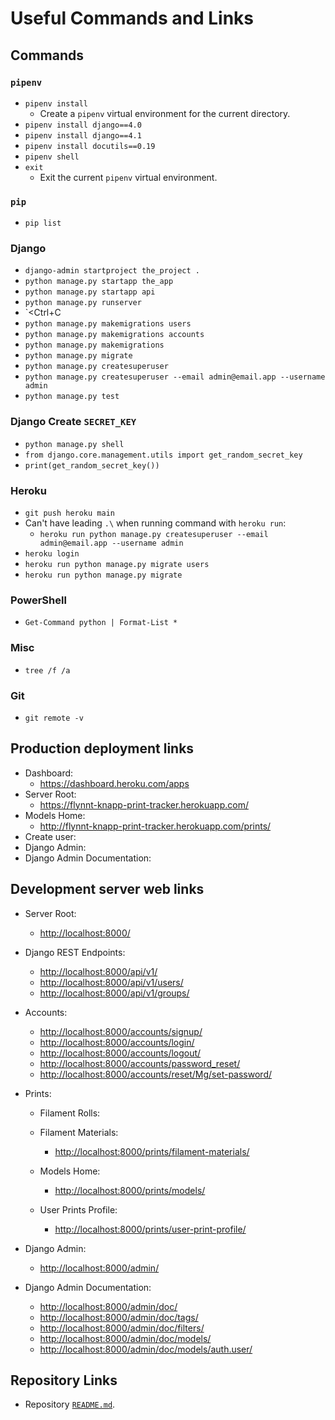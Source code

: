 # Useful Commands and Links

## Commands

### `pipenv`

* `pipenv install`
  * Create a `pipenv` virtual environment for the current directory.
* `pipenv install django==4.0`
* `pipenv install django==4.1`
* `pipenv install docutils==0.19`
* `pipenv shell`
* `exit`
  * Exit the current `pipenv` virtual environment.

### `pip`

* `pip list`

### Django

* `django-admin startproject the_project .`
* `python manage.py startapp the_app`
* `python manage.py startapp api`
* `python manage.py runserver`
* `<Ctrl+C
* `python manage.py makemigrations users`
* `python manage.py makemigrations accounts`
* `python manage.py makemigrations`
* `python manage.py migrate`
* `python manage.py createsuperuser`
* `python manage.py createsuperuser --email admin@email.app --username admin`
* `python manage.py test`

### Django Create `SECRET_KEY`

* `python manage.py shell`
* `from django.core.management.utils import get_random_secret_key`
* `print(get_random_secret_key())`

### Heroku

* `git push heroku main`
* Can't have leading `.\` when running command with `heroku run`:
  * `heroku run python manage.py createsuperuser --email admin@email.app --username admin`
* `heroku login`
* `heroku run python manage.py migrate users`
* `heroku run python manage.py migrate`

### PowerShell

* `Get-Command python | Format-List *`

### Misc

* `tree /f /a`

### Git

* `git remote -v`

## Production deployment links

* Dashboard:
  * <https://dashboard.heroku.com/apps>
* Server Root:
  * <https://flynnt-knapp-print-tracker.herokuapp.com/>
* Models Home:
  * <http://flynnt-knapp-print-tracker.herokuapp.com/prints/>
* Create user:
* Django Admin:
* Django Admin Documentation:

## Development server web links

* Server Root:
  * <http://localhost:8000/>
* Django REST Endpoints:
  * <http://localhost:8000/api/v1/>
  * <http://localhost:8000/api/v1/users/>
  * <http://localhost:8000/api/v1/groups/>

* Accounts:
  * <http://localhost:8000/accounts/signup/>
  * <http://localhost:8000/accounts/login/>
  * <http://localhost:8000/accounts/logout/>
  * <http://localhost:8000/accounts/password_reset/>
  * <http://localhost:8000/accounts/reset/Mg/set-password/>

* Prints:

  * Filament Rolls:

  * Filament Materials:
    * <http://localhost:8000/prints/filament-materials/>

  * Models Home:
    * <http://localhost:8000/prints/models/>

  * User Prints Profile:
    * <http://localhost:8000/prints/user-print-profile/>

* Django Admin:
  * <http://localhost:8000/admin/>
* Django Admin Documentation:
  * <http://localhost:8000/admin/doc/>
  * <http://localhost:8000/admin/doc/tags/>
  * <http://localhost:8000/admin/doc/filters/>
  * <http://localhost:8000/admin/doc/models/>
  * <http://localhost:8000/admin/doc/models/auth.user/>

## Repository Links

* Repository [`README.md`](../README.md).
